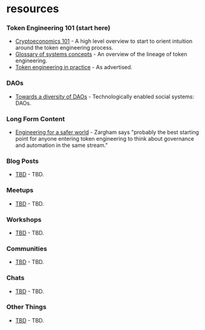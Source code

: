 # resources

### Token Engineering 101 (start here)
- [Cryptoeconomics 101](https://aracred.github.io/website/blog/Cryptoeconomics%20101) - A high level overview to start to orient intuition around the token engineering process.
- [Glossary of systems concepts](https://community.cadcad.org/t/working-glossary-of-systems-concepts/17) - An overview of the lineage of token engineering. 
- [Token engineering in practice](https://youtu.be/xRqXAlpWl0Y) - As advertised.

### DAOs
- [Towards a diversity of DAOs](https://www.youtube.com/watch?v=75769EjciVk) - Technologically enabled social systems: DAOs.

### Long Form Content
- [Engineering for a safer world](http://sunnyday.mit.edu/safer-world.pdf) - Zargham says "probably the best starting point for anyone entering token engineering to think about governance and automation in the same stream."

### Blog Posts
- [TBD](TBD) - TBD.

### Meetups
- [TBD](TBD) - TBD.

### Workshops
- [TBD](TBD) - TBD.

### Communities
- [TBD](TBD) - TBD.

### Chats
- [TBD](TBD) - TBD.

### Other Things
- [TBD](TBD) - TBD.
